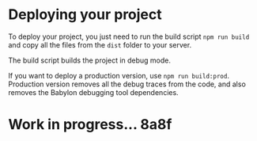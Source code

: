 # Deploying your project

To deploy your project, you just need to run the build script `npm run build` and copy all the files from the `dist` folder to your server.

The build script builds the project in debug mode.

If you want to deploy a production version, use `npm run build:prod`. Production version removes all the debug traces from the code, and also removes the Babylon debugging tool dependencies.

# Work in progress... 8a8f